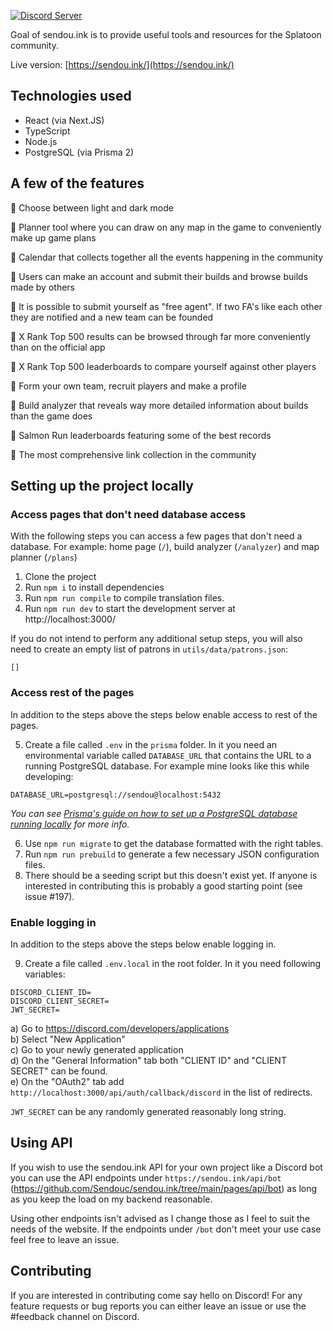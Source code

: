 [![Discord Server](https://discordapp.com/api/guilds/299182152161951744/embed.png)](https://discord.gg/sendou)

Goal of sendou.ink is to provide useful tools and resources for the Splatoon community.

Live version: [https://sendou.ink/](https://sendou.ink/)

## Technologies used

- React (via Next.JS)
- TypeScript
- Node.js
- PostgreSQL (via Prisma 2)

## A few of the features

🐙 Choose between light and dark mode

🦑 Planner tool where you can draw on any map in the game to conveniently make up game plans

🐙 Calendar that collects together all the events happening in the community

🦑 Users can make an account and submit their builds and browse builds made by others

🐙 It is possible to submit yourself as "free agent". If two FA's like each other they are notified and a new team can be founded

🦑 X Rank Top 500 results can be browsed through far more conveniently than on the official app

🐙 X Rank Top 500 leaderboards to compare yourself against other players

🦑 Form your own team, recruit players and make a profile

🐙 Build analyzer that reveals way more detailed information about builds than the game does

🦑 Salmon Run leaderboards featuring some of the best records

🐙 The most comprehensive link collection in the community

## Setting up the project locally

### Access pages that don't need database access

With the following steps you can access a few pages that don't need a database. For example: home page (`/`), build analyzer (`/analyzer`) and map planner (`/plans`)

1. Clone the project
2. Run `npm i` to install dependencies
3. Run `npm run compile` to compile translation files.
4. Run `npm run dev` to start the development server at http://localhost:3000/

If you do not intend to perform any additional setup steps, you will also need to create an empty list of patrons in `utils/data/patrons.json`:

```
[]
```

### Access rest of the pages

In addition to the steps above the steps below enable access to rest of the pages.

5. Create a file called `.env` in the `prisma` folder. In it you need an environmental variable called `DATABASE_URL` that contains the URL to a running PostgreSQL database. For example mine looks like this while developing:

```
DATABASE_URL=postgresql://sendou@localhost:5432
```

_You can see [Prisma's guide on how to set up a PostgreSQL database running locally](https://www.prisma.io/dataguide/postgresql/setting-up-a-local-postgresql-database) for more info._

6. Use `npm run migrate` to get the database formatted with the right tables.
7. Run `npm run prebuild` to generate a few necessary JSON configuration files.
8. There should be a seeding script but this doesn't exist yet. If anyone is interested in contributing this is probably a good starting point (see issue #197).

### Enable logging in

In addition to the steps above the steps below enable logging in.

9. Create a file called `.env.local` in the root folder. In it you need following variables:

```
DISCORD_CLIENT_ID=
DISCORD_CLIENT_SECRET=
JWT_SECRET=
```

a) Go to https://discord.com/developers/applications  
b) Select "New Application"  
c) Go to your newly generated application  
d) On the "General Information" tab both "CLIENT ID" and "CLIENT SECRET" can be found.  
e) On the "OAuth2" tab add `http://localhost:3000/api/auth/callback/discord` in the list of redirects.

`JWT_SECRET` can be any randomly generated reasonably long string.

## Using API

If you wish to use the sendou.ink API for your own project like a Discord bot you can use the API endpoints under `https://sendou.ink/api/bot` (https://github.com/Sendouc/sendou.ink/tree/main/pages/api/bot) as long as you keep the load on my backend reasonable.

Using other endpoints isn't advised as I change those as I feel to suit the needs of the website. If the endpoints under `/bot` don't meet your use case feel free to leave an issue.

## Contributing

If you are interested in contributing come say hello on Discord! For any feature requests or bug reports you can either leave an issue or use the #feedback channel on Discord.
